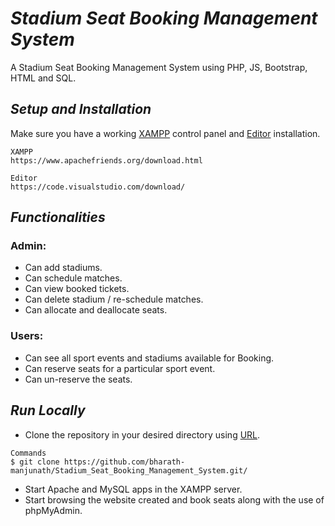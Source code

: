 # *Stadium Seat Booking Management System*
  A Stadium Seat Booking Management System using PHP, JS, Bootstrap, HTML and SQL.
  
  
## *Setup and Installation*
  Make sure you have a working [XAMPP](https://www.apachefriends.org/download.html) control panel and [Editor](https://code.visualstudio.com/download/) installation.
  ```
  XAMPP
  https://www.apachefriends.org/download.html
  ```
  ```
  Editor
  https://code.visualstudio.com/download/
  ```
    
    
## *Functionalities*
### Admin:
*	Can add stadiums.
*	Can schedule matches.
*	Can view booked tickets.
*	Can delete stadium / re-schedule matches.
*	Can allocate and deallocate seats.
### Users:
*	Can see all sport events and stadiums available for Booking.
*	Can reserve seats for a particular sport event.
*	Can un-reserve the seats.


## *Run Locally*
*	Clone the repository in your desired directory using [URL](https://github.com/bharath-manjunath/Stadium_Seat_Booking_Management_System.git/).
```
Commands
$ git clone https://github.com/bharath-manjunath/Stadium_Seat_Booking_Management_System.git/
```
*	Start Apache and MySQL apps in the XAMPP server.
*	Start browsing the website created and book seats along with the use of phpMyAdmin.




